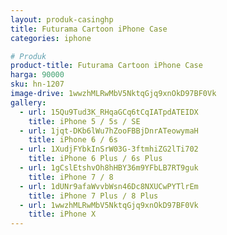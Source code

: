```yaml
---
layout: produk-casinghp
title: Futurama Cartoon iPhone Case
categories: iphone

# Produk
product-title: Futurama Cartoon iPhone Case
harga: 90000
sku: hn-1207
image-drive: 1wwzhMLRwMbV5NktqGjq9xnOkD97BF0Vk
gallery:
  - url: 15Qu9Tud3K_RHqaGCq6tCqIATpdATEIDX
    title: iPhone 5 / 5s / SE
  - url: 1jqt-DKb6lWu7hZooFBBjDnrATeowymaH
    title: iPhone 6 / 6s
  - url: 1XudjFYbkInSrW03G-3ftmhiZG2lTi702
    title: iPhone 6 Plus / 6s Plus
  - url: 1gCslEtshvOh8hHBY36m9YFbLB7RT9guk
    title: iPhone 7 / 8
  - url: 1dUNr9afaWvvbWsn46Dc8NXUCwPYTlrEm
    title: iPhone 7 Plus / 8 Plus
  - url: 1wwzhMLRwMbV5NktqGjq9xnOkD97BF0Vk
    title: iPhone X
---
```

